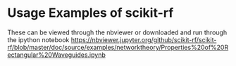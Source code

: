 
Usage Examples of scikit-rf
=============================

These can be viewed through the nbviewer or downloaded and run through the ipython notebook 
https://nbviewer.jupyter.org/github/scikit-rf/scikit-rf/blob/master/doc/source/examples/networktheory/Properties%20of%20Rectangular%20Waveguides.ipynb
